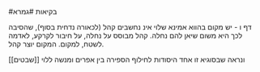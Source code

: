 #בקיאות #גמרא 

דף ו - יש מקום בהווא אמינא שלוי אינ נחשבים קהל (לכאורה נדחית בסוף), שהסיבה לכך היא משום שיאן להם נחלה. קהל מבוסס על נחלה, על חיבור לקרקע, לאדמה לשטח, למקום. המקום יוצר קהל.

ונראה שבסוגיא זו אחד היסודות לחילוף הספירה בין אפרים ומנשה ללוי [[שבטים]]